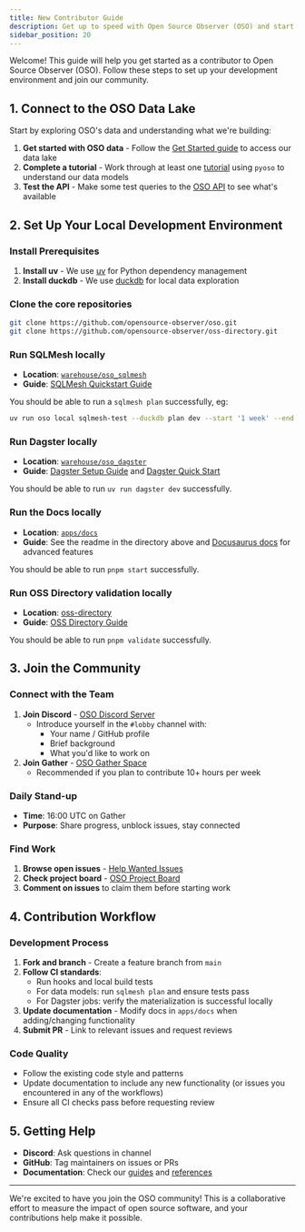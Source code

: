 ```yaml
---
title: New Contributor Guide
description: Get up to speed with Open Source Observer (OSO) and start contributing effectively
sidebar_position: 20
---
```


Welcome! This guide will help you get started as a contributor to Open Source Observer (OSO). Follow these steps to set up your development environment and join our community.

## 1. Connect to the OSO Data Lake

Start by exploring OSO's data and understanding what we're building:

1. **Get started with OSO data** - Follow the [Get Started guide](../get-started/index.md) to access our data lake
2. **Complete a tutorial** - Work through at least one [tutorial](../tutorials/index.md) using `pyoso` to understand our data models
3. **Test the API** - Make some test queries to the [OSO API](../get-started/api.mdx) to see what's available

## 2. Set Up Your Local Development Environment

### Install Prerequisites

1. **Install uv** - We use [uv](https://docs.astral.sh/uv/) for Python dependency management
2. **Install duckdb** - We use [duckdb](https://duckdb.org/) for local data exploration

### Clone the core repositories

```bash
git clone https://github.com/opensource-observer/oso.git
git clone https://github.com/opensource-observer/oss-directory.git
```

### Run SQLMesh locally

- **Location**: [`warehouse/oso_sqlmesh`](https://github.com/opensource-observer/oso/tree/main/warehouse/oso_sqlmesh)
- **Guide**: [SQLMesh Quickstart Guide](../contribute-models/sqlmesh/quickstart.md)

You should be able to run a `sqlmesh plan` successfully, eg:

```bash
uv run oso local sqlmesh-test --duckdb plan dev --start '1 week' --end now
```

### Run Dagster locally

- **Location**: [`warehouse/oso_dagster`](https://github.com/opensource-observer/oso/tree/main/warehouse/oso_dagster)
- **Guide**: [Dagster Setup Guide](../guides/dagster.md) and [Dagster Quick Start](../contribute-data/setup/index.md)

You should be able to run `uv run dagster dev` successfully.

### Run the Docs locally

- **Location**: [`apps/docs`](https://github.com/opensource-observer/oso/tree/main/apps/docs)
- **Guide**: See the readme in the directory above and [Docusaurus docs](https://docusaurus.io/docs) for advanced features

You should be able to run `pnpm start` successfully.

### Run OSS Directory validation locally

- **Location**: [oss-directory](https://github.com/opensource-observer/oss-directory)
- **Guide**: [OSS Directory Guide](../guides/oss-directory/index.md)

You should be able to run `pnpm validate` successfully.

## 3. Join the Community

### Connect with the Team

1. **Join Discord** - [OSO Discord Server](https://www.opensource.observer/discord)
   - Introduce yourself in the `#lobby` channel with:
     - Your name / GitHub profile
     - Brief background
     - What you'd like to work on
2. **Join Gather** - [OSO Gather Space](https://www.opensource.observer/gather)
   - Recommended if you plan to contribute 10+ hours per week

### Daily Stand-up

- **Time**: 16:00 UTC on Gather
- **Purpose**: Share progress, unblock issues, stay connected

### Find Work

1. **Browse open issues** - [Help Wanted Issues](https://github.com/opensource-observer/oso/issues?q=is%3Aopen+label%3A%22help+wanted%22)
2. **Check project board** - [OSO Project Board](https://github.com/opensource-observer/oso/projects)
3. **Comment on issues** to claim them before starting work

## 4. Contribution Workflow

### Development Process

1. **Fork and branch** - Create a feature branch from `main`
2. **Follow CI standards**:
   - Run hooks and local build tests
   - For data models: run `sqlmesh plan` and ensure tests pass
   - For Dagster jobs: verify the materialization is successful locally
3. **Update documentation** - Modify docs in `apps/docs` when adding/changing functionality
4. **Submit PR** - Link to relevant issues and request reviews

### Code Quality

- Follow the existing code style and patterns
- Update documentation to include any new functionality (or issues you encountered in any of the workflows)
- Ensure all CI checks pass before requesting review

## 5. Getting Help

- **Discord**: Ask questions in channel
- **GitHub**: Tag maintainers on issues or PRs
- **Documentation**: Check our [guides](../guides/index.mdx) and [references](../references/index.mdx)

---

We're excited to have you join the OSO community! This is a collaborative effort to measure the impact of open source software, and your contributions help make it possible.

